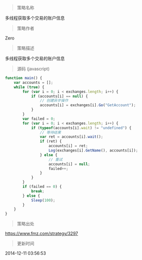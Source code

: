 
> 策略名称

多线程获取多个交易的账户信息

> 策略作者

Zero

> 策略描述

多线程获取多个交易的账户信息



> 源码 (javascript)

``` javascript
function main() {
    var accounts = [];
    while (true) {
        for (var i = 0; i < exchanges.length; i++) {
            if (accounts[i] == null) {
                // 创建异步操作
                accounts[i] = exchanges[i].Go("GetAccount");
            }
        }
        var failed = 0;
        for (var i = 0; i < exchanges.length; i++) {
            if (typeof(accounts[i].wait) != "undefined") {
                // 等待结果
                var ret = accounts[i].wait();
                if (ret) {
                    accounts[i] = ret;
                    Log(exchanges[i].GetName(), accounts[i]);
                } else {
                    // 重试
                    accounts[i] = null;
                    failed++;
                }
            }
        }
        if (failed == 0) {
            break;
        } else {
            Sleep(100);
        }
    }
}
```

> 策略出处

https://www.fmz.com/strategy/3297

> 更新时间

2014-12-11 03:56:53

